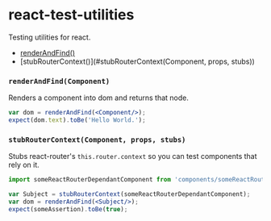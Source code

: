 # react-test-utilities
Testing utilities for react.

 * [renderAndFind()](#renderAndFind(Component))
 * [stubRouterContext()](#stubRouterContext(Component, props, stubs))


### `renderAndFind(Component)`
Renders a component into dom and returns that node.

```jsx
var dom = renderAndFind(<Component/>);
expect(dom.text).toBe('Hello World.');
```


### `stubRouterContext(Component, props, stubs)`
Stubs react-router's `this.router.context` so you can test components that rely on it.

```jsx
import someReactRouterDependantComponent from 'components/someReactRouterDependantComponent';

var Subject = stubRouterContext(someReactRouterDependantComponent); 
var dom = renderAndFind(<Subject/>);
expect(someAssertion).toBe(true);
```
